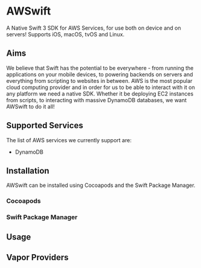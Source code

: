 # AWSwift
A Native Swift 3 SDK for AWS Services, for use both on device and on servers! Supports iOS, macOS, tvOS and Linux.

## Aims

We believe that Swift has the potential to be everywhere - from running the applications on your mobile devices, to powering backends on servers and everything from scripting to websites in between. AWS is the most popular cloud computing provider and in order for us to be able to interact with it on any platform we need a native SDK. Whether it be deploying EC2 instances from scripts, to interacting with massive DynamoDB databases, we want AWSwift to do it all! 

## Supported Services

The list of AWS services we currently support are:
* DynamoDB

## Installation

AWSwift can be installed using Cocoapods and the Swift Package Manager.

### Cocoapods

### Swift Package Manager

## Usage

## Vapor Providers

